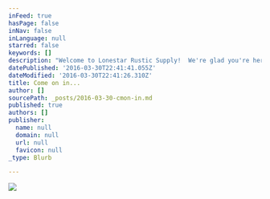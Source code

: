 ```yaml
---
inFeed: true
hasPage: false
inNav: false
inLanguage: null
starred: false
keywords: []
description: "Welcome to Lonestar Rustic Supply!  We're glad you're here.  Kick off your boots, put your feet up, and take a look around... you're sure to find the perfect rustic treasure you've been searching for. "
datePublished: '2016-03-30T22:41:41.055Z'
dateModified: '2016-03-30T22:41:26.310Z'
title: Come on in...
author: []
sourcePath: _posts/2016-03-30-cmon-in.md
published: true
authors: []
publisher:
  name: null
  domain: null
  url: null
  favicon: null
_type: Blurb

---
```

![](https://the-grid-user-content.s3-us-west-2.amazonaws.com/3feccdb1-bc96-42b9-9d98-d06d6d361b99.jpg)